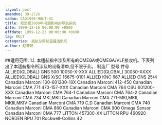```yaml
---
layout: post
amendno: 39-2726
cadno: CAD1999-MULT-41
title: 取消受2000年问题影响的导航系统
date: 1999-12-16 00:00:00 +0800
effdate: 1999-12-23 00:00:00 +0800
tag: MULT
categories: 民航总局航空器适航司
author: 赵亚艳
---
```


##适用范围:
1.1. 本适航指令涉及所有的OMEGA或OMEGA/VLF接收机。下表列出了本适航指令所涉及的设备清单,但不限于此。
制造厂  型号  件号
ALLIED(GLOBAL)  GNS 500   10050-X-XXX
ALLIED(GLOBAL)  30050-XXXX
ALLIED(GLOBAL)  GNS X/SC   16675-0101
ALLIED  KNC 667
ALLIED  ONS 25/4
Canadian Marconi               100-601200-10X
Canadian Marconi  412-450
Canadian Marconi  CMA 771   473-157-XXX
Canadian Marconi   CMA 764                OSU 601200-XXX
Canadian Marconi  CMA 764-1
Canadian Marconi  CMA 764-2
Canadian Marconi  CMA 734 MKⅠ,MKⅡ
Canadian Marconi  CMA 771-MKⅠ,MKⅡ,
MKⅢ,MKⅣ
Canadian Marconi  CMA 719 C,D
Canadian Marconi  CMA 740
Canadian Marconi  CMA 860
Canadian Marconi  CMA 900 Omega Sensor
Canadian Marconi  CMA 777
LITTON  457300-XX
LITTON  RPU 460920
NORDEN  RPU 701
Rockwell-Collins  42


